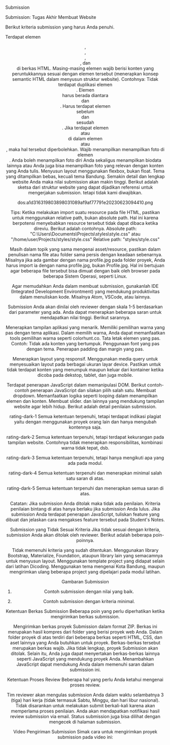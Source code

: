 Submission

Submission: Tugas Akhir Membuat Website

Berikut kriteria submission yang harus Anda penuhi.

Terdapat elemen <header>, <footer>, <main>, <article>, dan <aside> di berkas HTML.
Masing-masing elemen wajib berisi konten yang peruntukkannya sesuai dengan elemen tersebut (menerapkan konsep semantic HTML dalam menyusun struktur website).
Contohnya:
Tidak terdapat duplikasi elemen <main>.
Elemen <main> harus berada diantara <header> dan <footer>.
Harus terdapat elemen <header> sebelum <main> dan <footer> sesudah <main>.
Jika terdapat elemen <header> atau <footer> di dalam elemen <article> atau <aside>, maka hal tersebut diperbolehkan.
Wajib menampilkan menampilkan foto di elemen <aside>. Anda boleh menampilkan foto diri Anda sekaligus menampilkan biodata lainnya atau Anda juga bisa menampilkan foto yang relevan dengan konten yang Anda tulis.
Menyusun layout menggunakan flexbox, bukan float.
Tema yang ditampilkan bebas, kecuali tema Bandung.
Semakin detail dan lengkap website Anda maka nilai submission akan makin tinggi.
Berikut adalah sketsa dari struktur website yang dapat dijadikan referensi untuk mengerjakan submission. tetapi tidak kami diwajibkan.

dos:a1d316319803898031089af9af77791e20230623094410.png

Tips:
Ketika melakukan import suatu resource pada file HTML, pastikan untuk menggunakan relative path, bukan absolute path. Hal ini karena berpotensi menyebabkan resource tersebut tidak dapat dibaca ketika direviu. Berikut adalah contohnya.
Absolute path: "C:\Users\Documents\Projects\styles\style.css" atau "/home/user/Projects/styles/style.css"
Relative path: "styles/style.css"

Masih dalam topik yang sama mengenai asset/resource, pastikan dalam penulisan nama file atau folder sama persis dengan keadaan sebenarnya. Misalnya jika ada gambar dengan nama profile.jpg pada folder proyek, Anda harus import ia dengan nama profile.jpg, bukan Profile.jpg. Hal ini bertujuan agar beberapa file tersebut bisa dimuat dengan baik oleh browser pada beberapa Sistem Operasi, seperti Linux.

Agar memudahkan Anda dalam membuat submission, gunakanlah IDE (Integrated Development Environtment) yang mendukung produktivitas dalam menuliskan kode. Misalnya Atom, VSCode, atau lainnya.


Submission Anda akan dinilai oleh reviewer dengan skala 1-5 berdasarkan dari parameter yang ada. Anda dapat menerapkan beberapa saran untuk mendapatkan nilai tinggi. Berikut sarannya.

Menerapkan tampilan aplikasi yang menarik.
Memiliki pemilihan warna yang pas dengan tema aplikasi. Dalam memilih warna, Anda dapat memanfaatkan tools pemilihan warna seperti colorhunt.co.
Tata letak elemen yang pas.
Contoh: Tidak ada konten yang bertumpuk.
Penggunaan font yang pas dengan tema.
Penerapan padding dan margin yang pas.

Menerapkan layout yang responsif.
Menggunakan media query untuk menyesuaikan layout pada berbagai ukuran layar device.
Pastikan untuk tidak terdapat konten yang menumpuk maupun keluar dari kontainer ketika dicoba pada dekstop, tablet, dan juga mobile.

Terdapat penerapan JavaScript dalam memanipulasi DOM. Berikut contoh-contoh penerapan JavaScript dan silakan pilih salah satu.
Membuat dropdown.
Memanfaatkan logika seperti looping dalam menampilkan elemen dan konten.
Membuat slider.
dan lainnya yang mendukung tampilan website agar lebih hidup.
Berikut adalah detail penilaian submission.

rating-dark-1
Semua ketentuan terpenuhi, tetapi terdapat indikasi plagiat yaitu dengan menggunakan proyek orang lain dan hanya mengubah kontennya saja.

rating-dark-2
Semua ketentuan terpenuhi, tetapi terdapat kekurangan pada tampilan website. Contohnya tidak menerapkan responsibilitas, kombinasi warna tidak tepat, dsb.

rating-dark-3
Semua ketentuan terpenuhi, tetapi hanya mengikuti apa yang ada pada modul.

rating-dark-4
Semua ketentuan terpenuhi dan menerapkan minimal salah satu saran di atas.

rating-dark-5
Semua ketentuan terpenuhi dan menerapkan semua saran di atas.

Catatan:
Jika submission Anda ditolak maka tidak ada penilaian. Kriteria penilaian bintang di atas hanya berlaku jika submission Anda lulus.
Jika submission Anda terdapat penerapan JavaScript, tuliskan feature yang dibuat dan jelaskan cara mengakses feature tersebut pada Student's Notes.

Submission yang Tidak Sesuai Kriteria
Jika tidak sesuai dengan kriteria, submission Anda akan ditolak oleh reviewer. Berikut adalah beberapa poin-poinnya.

Tidak memenuhi kriteria yang sudah ditentukan.
Menggunakan library Bootstrap, Materialize, Foundation, ataupun library lain yang semacamnya untuk menyusun layout.
Menggunakan template project yang didapat selain dari latihan Dicoding.
Menggunakan tema mengenai Kota Bandung, maupun mengirimkan ulang beberapa project yang dipelajari pada modul latihan.


Gambaran Submission
1. Contoh submission dengan nilai yang baik.




2. Contoh submission dengan kriteria minimal.





Ketentuan Berkas Submission
Beberapa poin yang perlu diperhatikan ketika mengirimkan berkas submission.

Mengirimkan berkas proyek Submission dalam format ZIP. Berkas ini merupakan hasil kompres dari folder yang berisi proyek web Anda. 
Dalam folder proyek di atas terdiri dari beberapa berkas seperti HTML, CSS, dan aset lainnya yang Anda butuhkan untuk proyek. Berkas-berkas tersebut merupakan berkas wajib. Jika tidak lengkap, proyek Submission akan ditolak.
Selain itu, Anda juga dapat menyertakan berkas-berkas lainnya seperti JavaScript yang mendukung proyek Anda. Menambahkan JavaScript dapat mendukung Anda dalam memenuhi saran dalam submission ini.


Ketentuan Proses Review
Beberapa hal yang perlu Anda ketahui mengenai proses review.

Tim reviewer akan mengulas submission Anda dalam waktu selambatnya 3 (tiga) hari kerja (tidak termasuk Sabtu, Minggu, dan hari libur nasional).
Tidak disarankan untuk melakukan submit berkali-kali karena akan memperlama proses penilaian.
Anda akan mendapatkan notifikasi hasil review submission via email. Status submission juga bisa dilihat dengan mengecek di halaman submission.



Video Pengiriman Submission
Simak cara untuk mengirimkan proyek submission pada video ini: